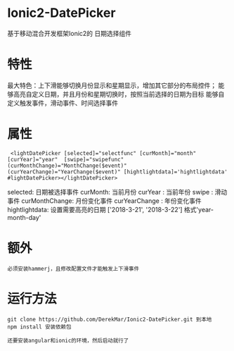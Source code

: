 # Ionic2-DatePicker
基于移动混合开发框架Ionic2的 日期选择组件

# 特性
  最大特色：上下滑能够切换月份显示和星期显示，增加其它部分的布局控件；
  能够高亮自定义日期，并且月份和星期切换时，按照当前选择的日期为目标
  能够自定义触发事件，滑动事件、时间选择事件

# 属性
```
 <lightDatePicker [selected]="selectfunc" [curMonth]="month"  [curYear]="year"  [swipe]="swipefunc" (curMonthChange)="MonthChange($event)" (curYearChange)="YearChange($event)" [hightlightdata]='hightlightdata' #lightDatePicker></lightDatePicker> 
```
selected: 日期被选择事件
curMonth: 当前月份
curYear : 当前年份
swipe   : 滑动事件
curMonthChange: 月份变化事件
curYearChange : 年份变化事件
hightlightdata: 设置需要高亮的日期 ['2018-3-21', '2018-3-22'] 格式'year-month-day'

# 额外
    必须安装hammerj，且修改配置文件才能触发上下滑事件

# 运行方法
    git clone https://github.com/DerekMar/Ionic2-DatePicker.git 到本地
    npm install 安装依赖包

    还要安装angular和ionic的环境，然后启动就行了

